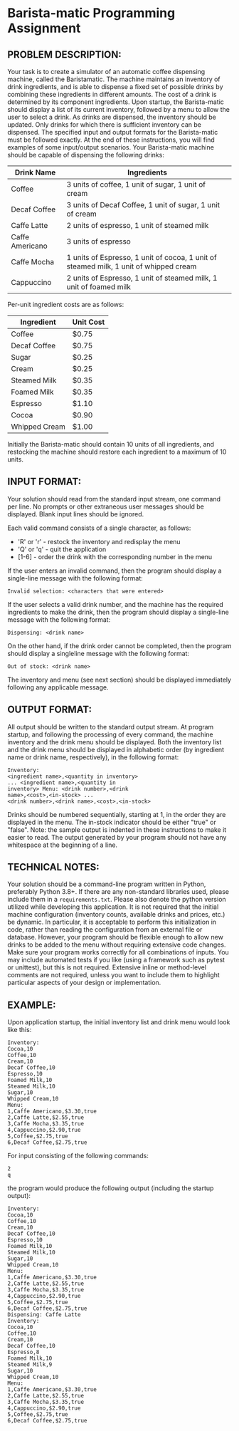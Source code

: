 # Barista-matic Programming Assignment
## PROBLEM DESCRIPTION:
Your task is to create a simulator of an automatic coffee dispensing machine, called the Baristamatic.
The machine maintains an inventory of drink ingredients, and is able to dispense a fixed set of
possible drinks by combining these ingredients in different amounts. The cost of a drink is determined
by its component ingredients.
Upon startup, the Barista-matic should display a list of its current inventory, followed by a menu to
allow the user to select a drink. As drinks are dispensed, the inventory should be updated. Only
drinks for which there is sufficient inventory can be dispensed.
The specified input and output formats for the Barista-matic must be followed exactly. At the end of
these instructions, you will find examples of some input/output scenarios.
Your Barista-matic machine should be capable of dispensing the following drinks:

|Drink Name |Ingredients|
|-----------|-----------|
|Coffee |3 units of coffee, 1 unit of sugar, 1 unit of cream
|Decaf Coffee |3 units of Decaf Coffee, 1 unit of sugar, 1 unit of cream
|Caffe Latte |2 units of espresso, 1 unit of steamed milk
|Caffe Americano |3 units of espresso
|Caffe Mocha |1 units of Espresso, 1 unit of cocoa, 1 unit of steamed milk, 1 unit of whipped cream
|Cappuccino |2 units of Espresso, 1 unit of steamed milk, 1 unit of foamed milk

Per-unit ingredient costs are as follows:

|Ingredient |Unit Cost|
|-----------|---------|
|Coffee |$0.75
|Decaf Coffee |$0.75
|Sugar |$0.25
|Cream |$0.25
|Steamed Milk |$0.35
|Foamed Milk |$0.35
|Espresso |$1.10
|Cocoa |$0.90
|Whipped Cream |$1.00

Initially the Barista-matic should contain 10 units of all ingredients, and restocking the machine
should restore each ingredient to a maximum of 10 units.

## INPUT FORMAT:

Your solution should read from the standard input stream, one command per line. No prompts or
other extraneous user messages should be displayed. Blank input lines should be ignored.

Each valid command consists of a single character, as follows:
* 'R' or 'r' - restock the inventory and redisplay the menu
* 'Q' or 'q' - quit the application
* [1-6] - order the drink with the corresponding number in the menu

If the user enters an invalid command, then the program should display a single-line message with the
following format:

`Invalid selection: <characters that were entered>`

If the user selects a valid drink number, and the machine has the required ingredients to make the
drink, then the program should display a single-line message with the following format:

`Dispensing: <drink name>`

On the other hand, if the drink order cannot be completed, then the program should display a singleline message with the following format:

`Out of stock: <drink name>`

The inventory and menu (see next section) should be displayed immediately following any applicable
message.

## OUTPUT FORMAT:
All output should be written to the standard output stream. At program startup, and following the
processing of every command, the machine inventory and the drink menu should be displayed. Both 
the inventory list and the drink menu should be displayed in alphabetic order (by ingredient name or
drink name, respectively), in the following format:
```
Inventory:
<ingredient name>,<quantity in inventory>
... <ingredient name>,<quantity in
inventory> Menu: <drink number>,<drink
name>,<cost>,<in-stock> ...
<drink number>,<drink name>,<cost>,<in-stock>
```
Drinks should be numbered sequentially, starting at 1, in the order they are displayed in the menu.
The in-stock indicator should be either "true" or "false".
Note: the sample output is indented in these instructions to make it easier to read. The output
generated by your program should not have any whitespace at the beginning of a line.

## TECHNICAL NOTES:
Your solution should be a command-line program written in Python, preferably Python 3.8+. If there
are any non-standard libraries used, please include them in a `requirements.txt`. Please also denote the
python version utilized while developing this application.
It is not required that the initial machine configuration (inventory counts, available drinks and prices,
etc.) be dynamic. In particular, it is acceptable to perform this initialization in code, rather than
reading the configuration from an external file or database. However, your program should be flexible
enough to allow new drinks to be added to the menu without requiring extensive code changes.
Make sure your program works correctly for all combinations of inputs. You may include automated
tests if you like (using a framework such as pytest or unittest), but this is not required.
Extensive inline or method-level comments are not required, unless you want to include them to
highlight particular aspects of your design or implementation.
## EXAMPLE:
Upon application startup, the initial inventory list and drink menu would look like this:
```
Inventory:
Cocoa,10
Coffee,10
Cream,10
Decaf Coffee,10
Espresso,10
Foamed Milk,10
Steamed Milk,10
Sugar,10
Whipped Cream,10
Menu:
1,Caffe Americano,$3.30,true
2,Caffe Latte,$2.55,true
3,Caffe Mocha,$3.35,true
4,Cappuccino,$2.90,true
5,Coffee,$2.75,true
6,Decaf Coffee,$2.75,true
```
For input consisting of the following commands:
```
2
q
```
the program would produce the following output (including the startup output):
```
Inventory:
Cocoa,10
Coffee,10
Cream,10
Decaf Coffee,10
Espresso,10
Foamed Milk,10
Steamed Milk,10
Sugar,10
Whipped Cream,10
Menu:
1,Caffe Americano,$3.30,true
2,Caffe Latte,$2.55,true
3,Caffe Mocha,$3.35,true
4,Cappuccino,$2.90,true
5,Coffee,$2.75,true
6,Decaf Coffee,$2.75,true
Dispensing: Caffe Latte
Inventory:
Cocoa,10
Coffee,10
Cream,10
Decaf Coffee,10
Espresso,8
Foamed Milk,10
Steamed Milk,9
Sugar,10
Whipped Cream,10
Menu:
1,Caffe Americano,$3.30,true
2,Caffe Latte,$2.55,true
3,Caffe Mocha,$3.35,true
4,Cappuccino,$2.90,true
5,Coffee,$2.75,true
6,Decaf Coffee,$2.75,true
```